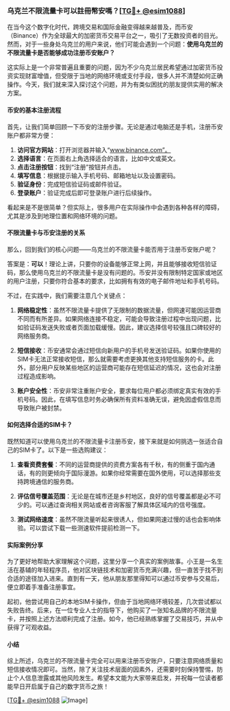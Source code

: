 ### 乌克兰不限流量卡可以註冊幣安嗎？[[TG💪+ @esim1088](https://t.me/s/esim1088)]

在当今这个数字化时代，跨境交易和国际金融变得越来越普及，而币安（Binance）作为全球最大的加密货币交易平台之一，吸引了无数投资者的目光。然而，对于一些身处乌克兰的用户来说，他们可能会遇到一个问题：**使用乌克兰的不限流量卡是否能够成功注册币安账户？**

这实际上是一个非常普遍且重要的问题，因为不少乌克兰居民希望通过加密货币投资实现财富增值，但受限于当地的网络环境或支付手段，很多人并不清楚如何正确操作。今天，我们就来深入探讨这个问题，并为有类似困扰的朋友提供实用的解决方案。

#### 币安的基本注册流程

首先，让我们简单回顾一下币安的注册步骤。无论是通过电脑还是手机，注册币安账户都非常方便：

1. **访问官方网站**：打开浏览器并输入“www.binance.com”。
2. **选择语言**：在页面右上角选择适合的语言，比如中文或英文。
3. **点击注册按钮**：找到“注册”按钮并点击。
4. **填写信息**：根据提示输入手机号码、邮箱地址以及设置密码。
5. **验证身份**：完成短信验证码或邮件验证。
6. **登录账户**：验证完成后即可登录账户进行后续操作。

看起来是不是很简单？但实际上，很多用户在实际操作中会遇到各种各样的障碍，尤其是涉及到地理位置和网络环境的问题。

#### 不限流量卡与币安注册的关系

那么，回到我们的核心问题——乌克兰的不限流量卡能否用于注册币安账户呢？

答案是：**可以**！理论上讲，只要你的设备能够正常上网，并且能够接收短信验证码，那么使用乌克兰的不限流量卡是没有问题的。币安并没有限制特定国家或地区的用户注册，只要你符合基本的要求，比如拥有有效的电子邮件地址和手机号码。

不过，在实践中，我们需要注意几个关键点：

1. **网络稳定性**：虽然不限流量卡提供了无限制的数据流量，但网速可能因运营商不同而有所差异。如果网络连接不稳定，可能会导致注册过程中出现问题，比如验证码发送失败或者页面加载缓慢。因此，建议选择信号较强且口碑较好的网络服务商。
   
2. **短信接收**：币安通常会通过短信向新用户的手机号发送验证码。如果你使用的SIM卡无法正常接收短信，那么就需要考虑更换其他支持短信服务的卡。此外，部分用户反映某些地区的运营商可能存在短信延迟的情况，这也会对注册过程造成影响。

3. **账户安全性**：币安非常注重账户安全，要求每位用户都必须绑定真实有效的手机号码。因此，在填写信息时务必确保所有资料准确无误，避免因虚假信息而导致账户被封禁。

#### 如何选择合适的SIM卡？

既然知道可以使用乌克兰的不限流量卡注册币安，接下来就是如何挑选一张适合自己的SIM卡了。以下是一些选购建议：

1. **查看资费套餐**：不同的运营商提供的资费方案各有千秋，有的侧重于国内通话，有的则更倾向于国际漫游。如果你经常需要在国外使用，可以选择那些支持跨境通信的服务商。
   
2. **评估信号覆盖范围**：无论是在城市还是乡村地区，良好的信号覆盖都是必不可少的。可以通过查询相关网站或者咨询客服了解具体区域内的信号强度。
   
3. **测试网络速度**：虽然不限流量听起来很诱人，但如果网速过慢的话也会影响体验。可以尝试下载一些测速软件提前检测一下。

#### 实际案例分享

为了更好地帮助大家理解这个问题，这里分享一个真实的案例故事。小王是一名生活在基辅的年轻程序员，他对区块链技术和加密货币充满兴趣，但一直苦于找不到合适的途径加入进来。直到有一天，他从朋友那里得知可以通过币安参与交易后，便立即着手准备注册事宜。

起初，他尝试用自己的本地SIM卡操作，但由于当地网络环境较差，几次尝试都以失败告终。后来，在一位专业人士的指导下，他购买了一张知名品牌的不限流量卡，并按照上述方法顺利完成了注册。如今，他已经熟练掌握了交易技巧，并从中获得了可观收益。

#### 小结

综上所述，乌克兰的不限流量卡完全可以用来注册币安账户，只要注意网络质量和短信接收情况即可。当然，除了关注技术层面的因素外，还需要时刻保持警惕，防止个人信息泄露或其他风险发生。希望本文能为大家带来启发，并祝每一位读者都能早日开启属于自己的数字货币之旅！

[[TG💪+ @esim1088](https://t.me/s/esim1088) ![Image](https://i.postimg.cc/4NQfJmqS/Snipaste-2025-05-13-00-14-12.png)]